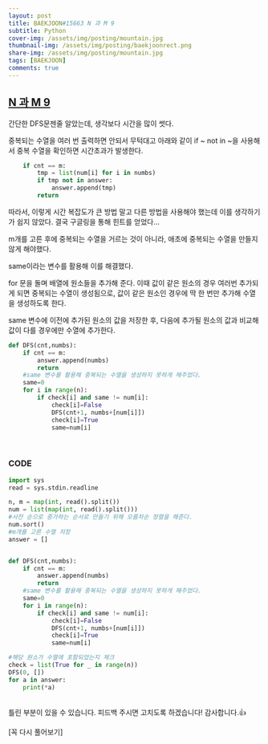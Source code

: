 ```yaml
---
layout: post
title: BAEKJOON#15663 N 과 M 9
subtitle: Python
cover-img: /assets/img/posting/mountain.jpg
thumbnail-img: /assets/img/posting/baekjoonrect.png
share-img: /assets/img/posting/mountain.jpg
tags: [BAEKJOON]
comments: true
---
```


## [N 과 M 9](https://www.acmicpc.net/problem/15663)

간단한 DFS문젠줄 알았는데, 생각보다 시간을 많이 썻다.

중복되는 수열을 여러 번 출력하면 안되서 무턱대고 아래와 같이 if ~ not in ~을 사용해서 중복 수열을 확인하면 시간초과가 발생한다.

```python
    if cnt == m:
        tmp = list(num[i] for i in numbs)
        if tmp not in answer:
            answer.append(tmp)
        return
```

따라서, 이렇게 시간 복잡도가 큰 방법 말고 다른 방법을 사용해야 했는데 이를 생각하기가 쉽지 않았다. 결국 구글링을 통해 힌트를 얻었다...

m개를 고른 후에 중복되는 수열을 거르는 것이 아니라, 애초에 중복되는 수열을 만들지 않게 해야했다.

same이라는 변수를 활용해 이를 해결했다.

for 문을 돌며 배열에 원소들을 추가해 준다. 이때 값이 같은 원소의 경우 여러번 추가되게 되면 중복되는 수열이 생성됨으로, 값이 같은 원소인 경우에 딱 한 번만 추가해 수열을 생성하도록 한다.

same 변수에 이전에 추가된 원소의 값을 저장한 후, 다음에 추가될 원소의 값과 비교해 값이 다를 경우에만 수열에 추가한다.

```python
def DFS(cnt,numbs):
    if cnt == m:
        answer.append(numbs)
        return
    #same 변수를 활용해 중복되는 수열을 생성하지 못하게 해주었다.
    same=0
    for i in range(n):
        if check[i] and same != num[i]:
            check[i]=False
            DFS(cnt+1, numbs+[num[i]])
            check[i]=True
            same=num[i]
```

<br>

### CODE

```python
import sys
read = sys.stdin.readline

n, m = map(int, read().split())
num = list(map(int, read().split()))
#사전 순으로 증가하는 순서로 만들기 위해 오름차순 정렬을 해준다.
num.sort()
#m개를 고른 수열 저장
answer = []


def DFS(cnt,numbs):
    if cnt == m:
        answer.append(numbs)
        return
    #same 변수를 활용해 중복되는 수열을 생성하지 못하게 해주었다.
    same=0
    for i in range(n):
        if check[i] and same != num[i]:
            check[i]=False
            DFS(cnt+1, numbs+[num[i]])
            check[i]=True
            same=num[i]

#해당 원소가 수열에 포함되었는지 체크
check = list(True for _ in range(n))
DFS(0, [])
for a in answer:
    print(*a)
```

<br>
틀린 부분이 있을 수 있습니다. 피드백 주시면 고치도록 하겠습니다!
감사합니다.👍

[꼭 다시 풀어보기]
<br>
<br>
